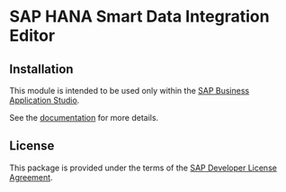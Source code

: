 # SAP HANA Smart Data Integration Editor

## Installation
This module is intended to be used only within the [SAP Business Application Studio](https://help.sap.com/viewer/9d1db9835307451daa8c930fbd9ab264/Cloud/).

See the [documentation](https://help.sap.com/viewer/cc7ebd3f344a4cdda20966a7617f52d8/latest/en-US) for more details.

## License
This package is provided under the terms of the [SAP Developer License Agreement](https://tools.hana.ondemand.com/developer-license-3_1.txt).

